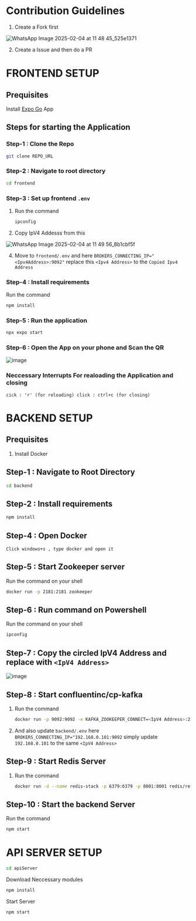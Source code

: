 # Contribution Guidelines 
  1. Create a Fork first
     
![WhatsApp Image 2025-02-04 at 11 48 45_525e1371](https://github.com/user-attachments/assets/f216e854-db60-4e13-ac9c-efdda0549e6f)

  2. Create a Issue and then do a PR


# FRONTEND SETUP

## Prequisites 
Install [Expo Go](https://expo.dev/go) App


## Steps for starting the Application

### Step-1 : Clone the Repo 
```bash
git clone REPO_URL
```

### Step-2 : Navigate to root directory
```bash
cd frontend
```

### Step-3 : Set up frontend `.env`
1. Run the command 
    ```bash
    ipconfig
    ```
2. Copy IpV4 Addesss from this
   
![WhatsApp Image 2025-02-04 at 11 49 56_8b1cbf5f](https://github.com/user-attachments/assets/755bfac4-c457-40b6-a070-4ae4dc4026d2)


4. Move to `frontend/.env` and here `BROKERS_CONNECTING_IP="<Ipv4Address>:9092"` replace
this `<Ipv4 Address>` to the `Copied Ipv4 Address`


### Step-4 : Install requirements
Run the command
```bash
npm install
```



### Step-5 : Run the application
```bash
npx expo start
```

### Step-6 : Open the App on your phone and Scan the QR

![image](https://github.com/user-attachments/assets/98fd243c-4bcb-4027-bb42-b69b98971236)


### Neccessary Interrupts For realoading the Application and closing

`
cick : 'r' (for reloading)
click : ctrl+c (for closing)
`


# BACKEND SETUP

## Prequisites 
  1. Install Docker

## Step-1 : Navigate to Root Directory 
```bash
cd backend
```
## Step-2 : Install requirements
```bash
npm install
```

## Step-4 : Open Docker
`Click windows+s , type docker and open it`

## Step-5 : Start Zookeeper server
Run the command on your shell
```bash
docker run -p 2181:2181 zookeeper
```

## Step-6 : Run command on Powershell
Run the command on your shell
```bash
ipconfig
```

## Step-7 : Copy the circled IpV4 Address and replace with `<IpV4 Address>`

![image](https://github.com/user-attachments/assets/241febc5-572b-488c-9a38-77e3bd0cb8d8)


## Step-8 : Start confluentinc/cp-kafka
1. Run the command
    ```bash
    docker run -p 9092:9092 -e KAFKA_ZOOKEEPER_CONNECT=<IpV4 Address>:2181 -e KAFKA_ADVERTISED_LISTENERS=PLAINTEXT://<IpV4 Address>:9092 -e KAFKA_LISTENER_SECURITY_PROTOCOL=PLAINTEXT -e KAFKA_LISTENER_PORT=9092 -e KAFKA_OFFSETS_TOPIC_REPLICATION_FACTOR=1 confluentinc/cp-kafka
    ```

2. And also update `backend/.env` here `BROKERS_CONNECTING_IP="192.168.0.101:9092` simply update `192.168.0.101` to the same `<IpV4 Address>`

## Step-9 : Start Redis Server
1. Run the command 
    ```bash
    docker run -d --name redis-stack -p 6379:6379 -p 8001:8001 redis/redis-stack:latest
    ```

    

## Step-10 : Start the backend Server
Run the command
```bash
npm start
```

# API SERVER SETUP

```bash
cd apiServer
```
Download Neccessary modules
```bash
npm install
```
Start Server
```bash
npm start
```
